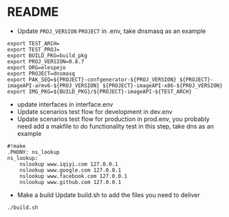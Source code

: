 # README
* Update `PROJ_VERSION` `PROJECT`  in .env, take dnsmasq as an example
```
export TEST_ARCH=
export TEST_PROJ=
export BUILD_PKG=build_pkg
export PROJ_VERSION=0.8.7
export ORG=elespejo
export PROJECT=dnsmasq
export PAK_SEQ=${PROJECT}-confgenerator-${PROJ_VERSION} ${PROJECT}-imageAPI-armv6-${PROJ_VERSION} ${PROJECT}-imageAPI-x86-${PROJ_VERSION}
export IMG_PKG=${BUILD_PKG}/${PROJECT}-imageAPI-${TEST_ARCH}
```
* update interfaces in interface.env
* Update scenarios test flow for development in dev.env
* Update scenarios test flow for production in prod.env, you probably need add a makfile to do functionality test in this step, take dns as an example
```
#!make
.PHONY: ns_lookup
ns_lookup: 
	nslookup www.iqiyi.com 127.0.0.1
	nslookup www.google.com 127.0.0.1
	nslookup www.facebook.com 127.0.0.1
	nslookup www.github.com 127.0.0.1
```

* Make a build
Update build.sh to add the files you need to deliver
```
./build.sh
```